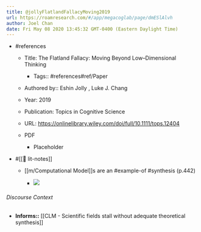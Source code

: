 ```yaml
---
title: @jollyFlatlandFallacyMoving2019
url: https://roamresearch.com/#/app/megacoglab/page/dmESlAlvh
author: Joel Chan
date: Fri May 08 2020 13:45:32 GMT-0400 (Eastern Daylight Time)
---
```


- #references

    - Title: The Flatland Fallacy: Moving Beyond Low–Dimensional Thinking

        - Tags:: #references#ref/Paper

    - Authored by::  Eshin Jolly ,  Luke J. Chang

    - Year: 2019

    - Publication: Topics in Cognitive Science

    - URL: https://onlinelibrary.wiley.com/doi/full/10.1111/tops.12404

    - PDF

        - Placeholder
- #[[📝 lit-notes]]

    - [[m/Computational Model]]s are an #example-of #synthesis (p.442)

        - ![](https://firebasestorage.googleapis.com/v0/b/firescript-577a2.appspot.com/o/imgs%2Fapp%2Fmegacoglab%2FmLWSmt0Kyg.png?alt=media&token=7b60e270-af07-4be5-97fd-eae9ae2ff42c)

###### Discourse Context

- **Informs::** [[CLM - Scientific fields stall without adequate theoretical synthesis]]
